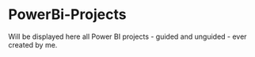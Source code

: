 # PowerBi-Projects
Will be displayed here all Power BI projects - guided and unguided - ever created by me.
